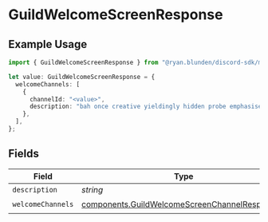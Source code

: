 # GuildWelcomeScreenResponse

## Example Usage

```typescript
import { GuildWelcomeScreenResponse } from "@ryan.blunden/discord-sdk/models/components";

let value: GuildWelcomeScreenResponse = {
  welcomeChannels: [
    {
      channelId: "<value>",
      description: "bah once creative yieldingly hidden probe emphasise",
    },
  ],
};
```

## Fields

| Field                                                                                                          | Type                                                                                                           | Required                                                                                                       | Description                                                                                                    |
| -------------------------------------------------------------------------------------------------------------- | -------------------------------------------------------------------------------------------------------------- | -------------------------------------------------------------------------------------------------------------- | -------------------------------------------------------------------------------------------------------------- |
| `description`                                                                                                  | *string*                                                                                                       | :heavy_minus_sign:                                                                                             | N/A                                                                                                            |
| `welcomeChannels`                                                                                              | [components.GuildWelcomeScreenChannelResponse](../../models/components/guildwelcomescreenchannelresponse.md)[] | :heavy_check_mark:                                                                                             | N/A                                                                                                            |